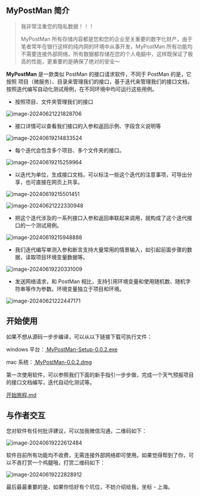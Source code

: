 ## MyPostMan 简介

> 我非常注重您的隐私数据！！！
>
> MyPostMan 所有存储内容都是您和您的企业至关重要的数字化财产，由于笔者常年在银行这样的纯内网的环境中从事开发，MyPostMan 所有功能均不需要连接外部网络。所有数据都存储在您的个人电脑中，这样既保证了极高的性能，更重要的是确保了绝对的安全～

**MyPostMan** 是一款类似 PostMan 的接口请求软件，不同于 PostMan 的是，它按照 项目（微服务）、目录来管理我们的接口，基于迭代来管理我们的接口文档，按照迭代编写自动化测试用例，在不同环境中均可运行这些用例。

* 按照项目、文件夹管理我们的接口

![image-20240621221828706](https://gitee.com/onlinetool/mypostman/raw/master/doc/images/image-20240621221828706.png)

* 接口详情可以查看我们接口的入参和返回示例、字段含义说明等

![image-20240619214833524](https://gitee.com/onlinetool/mypostman/raw/master/doc/images/image-20240619214833524.png)

* 每个迭代会包含多个项目、多个文件夹的接口。

![image-20240619215259964](https://gitee.com/onlinetool/mypostman/raw/master/doc/images/image-20240619215259964.png)

* 以迭代为单位，生成接口文档，可以标注一些这个迭代的注意事项，可导出分享，也可直接在网页上共享。

![image-20240619215501451](https://gitee.com/onlinetool/mypostman/raw/master/doc/images/image-20240619215501451.png)

![image-20240621222330948](https://gitee.com/onlinetool/mypostman/raw/master/doc/images/image-20240621222330948.png)

* 把这个迭代涉及的一系列接口入参和返回串联起来调用，就构成了这个迭代接口的一个测试用例。

![image-20240619215948888](https://gitee.com/onlinetool/mypostman/raw/master/doc/images/image-20240619215948888.png)

* 我们迭代编写单测入参和断言支持大量常用的情景输入，如引起前面步骤的数据，读取项目环境变量数据等。

![image-20240619220331009](https://gitee.com/onlinetool/mypostman/raw/master/doc/images/image-20240619220331009.png)

* 发送网络请求，和 PostMan 相比，支持引用环境变量和使用随机数、随机字符串等作为参数。环境变量独立于项目和环境。

![image-20240621222447171](https://gitee.com/onlinetool/mypostman/raw/master/doc/images/image-20240621222447171.png)

## 开始使用

如果不想从源码一步步编译，可以从以下链接下载可执行文件：

windows 平台：[ MyPostMan-Setup-0.0.2.exe](http://cdn.fanghailiang.cn/MyPostMan_Setup_0.0.2.exe)

mac 系统：[ MyPostMan-0.0.2.dmg](http://cdn.fanghailiang.cn/MyPostMan-0.0.2.dmg)

第一次使用软件，可以参照我们下面的新手指引一步步做，完成一个天气预报项目的接口文档编写，迭代自动化测试等。

[开始旅程.md](https://gitee.com/onlinetool/mypostman/blob/master/doc/开始旅程.md)

## 与作者交互

您对软件有任何批评建议，可以加我微信沟通，二维码如下：

![image-20240619222612484](https://gitee.com/onlinetool/mypostman/raw/master/doc/images/image-20240619222612484.png)

软件目前所有功能均不收费，无需连接外部网络即可使用。如果觉得帮到了你，可以不吝打赏一个鸡腿哦，打赏二维码如下：

![image-20240619222828912](https://gitee.com/onlinetool/mypostman/raw/master/doc/images/image-20240619222828912.png)

最后最最重要的是，如果你恰好有个坑位，不妨介绍给我，坐标 - 上海。